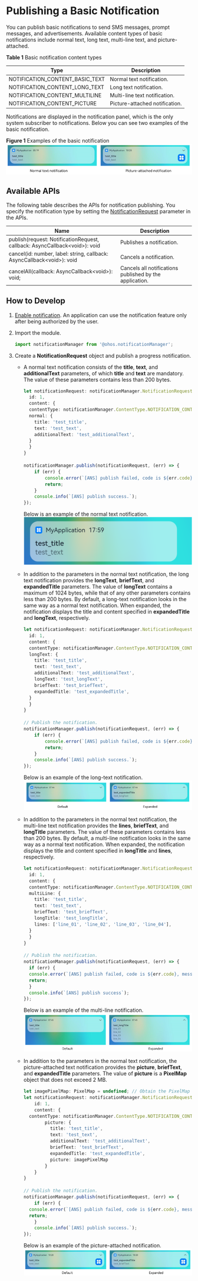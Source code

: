 # Publishing a Basic Notification


You can publish basic notifications to send SMS messages, prompt messages, and advertisements. Available content types of basic notifications include normal text, long text, multi-line text, and picture-attached.


  **Table 1** Basic notification content types

| Type| Description|
| -------- | -------- |
| NOTIFICATION_CONTENT_BASIC_TEXT | Normal text notification.|
| NOTIFICATION_CONTENT_LONG_TEXT | Long text notification.|
| NOTIFICATION_CONTENT_MULTILINE | Multi-line text notification.|
| NOTIFICATION_CONTENT_PICTURE | Picture-attached notification.|


Notifications are displayed in the notification panel, which is the only system subscriber to notifications. Below you can see two examples of the basic notification.

**Figure 1** Examples of the basic notification 
![en-us_image_0000001466462305](figures/en-us_image_0000001466462305.png)


## Available APIs

The following table describes the APIs for notification publishing. You specify the notification type by setting the [NotificationRequest](../reference/apis/js-apis-notificationManager.md#notificationrequest) parameter in the APIs.

| Name| Description|
| -------- | -------- |
| publish(request: NotificationRequest, callback: AsyncCallback&lt;void&gt;): void | Publishes a notification.                |
| cancel(id: number, label: string, callback: AsyncCallback&lt;void&gt;): void | Cancels a notification.          |
| cancelAll(callback: AsyncCallback&lt;void&gt;): void; | Cancels all notifications published by the application.|


## How to Develop

1. [Enable notification](notification-enable.md). An application can use the notification feature only after being authorized by the user.

2. Import the module.
   
   ```ts
   import notificationManager from '@ohos.notificationManager';
   ```

3. Create a **NotificationRequest** object and publish a progress notification.
   - A normal text notification consists of the **title**, **text**, and **additionalText** parameters, of which **title** and **text** are mandatory. The value of these parameters contains less than 200 bytes.
     
      ```ts
      let notificationRequest: notificationManager.NotificationRequest = {
        id: 1,
        content: {
      	contentType: notificationManager.ContentType.NOTIFICATION_CONTENT_BASIC_TEXT, // Basic notification
      	normal: {
      	  title: 'test_title',
      	  text: 'test_text',
      	  additionalText: 'test_additionalText',
      	}
        }
      }
      
      notificationManager.publish(notificationRequest, (err) => {
          if (err) {
              console.error(`[ANS] publish failed, code is ${err.code}, message is ${err.message}`);
              return;
          }
          console.info(`[ANS] publish success.`);
      });
      ```

      Below is an example of the normal text notification. 
     ![en-us_image_0000001466782033](figures/en-us_image_0000001466782033.png)
   - In addition to the parameters in the normal text notification, the long text notification provides the **longText**, **briefText**, and **expandedTitle** parameters. The value of **longText** contains a maximum of 1024 bytes, while that of any other parameters contains less than 200 bytes. By default, a long-text notification looks in the same way as a normal text notification. When expanded, the notification displays the title and content specified in **expandedTitle** and **longText**, respectively.
     
      ```ts
      let notificationRequest: notificationManager.NotificationRequest = {
        id: 1,
        content: {
      	contentType: notificationManager.ContentType.NOTIFICATION_CONTENT_LONG_TEXT, // Long-text notification
      	longText: {
      	  title: 'test_title',
      	  text: 'test_text',
      	  additionalText: 'test_additionalText',
      	  longText: 'test_longText',
      	  briefText: 'test_briefText',
      	  expandedTitle: 'test_expandedTitle',
      	}
        }
      }
      
      // Publish the notification.
      notificationManager.publish(notificationRequest, (err) => {
          if (err) {
              console.error(`[ANS] publish failed, code is ${err.code}, message is ${err.message}`);
              return;
          }
          console.info(`[ANS] publish success.`);
      });
      ```
   
      Below is an example of the long-text notification. 
     ![en-us_image_0000001416745530](figures/en-us_image_0000001416745530.png)
   - In addition to the parameters in the normal text notification, the multi-line text notification provides the **lines**, **briefText**, and **longTitle** parameters. The value of these parameters contains less than 200 bytes. By default, a multi-line notification looks in the same way as a normal text notification. When expanded, the notification displays the title and content specified in **longTitle** and **lines**, respectively.
     
      ```ts
      let notificationRequest: notificationManager.NotificationRequest = {
        id: 1,
        content: {
      	contentType: notificationManager.ContentType.NOTIFICATION_CONTENT_MULTILINE, // Multi-line text notification
      	multiLine: {
      	  title: 'test_title',
      	  text: 'test_text',
      	  briefText: 'test_briefText',
      	  longTitle: 'test_longTitle',
      	  lines: ['line_01', 'line_02', 'line_03', 'line_04'],
      	}
        }
      }
      
      // Publish the notification.
      notificationManager.publish(notificationRequest, (err) => {
        if (err) {
      	console.error(`[ANS] publish failed, code is ${err.code}, message is ${err.message}`);
      	return;
        }
        console.info(`[ANS] publish success`);
      });
      ```
   
      Below is an example of the multi-line notification. 
     ![en-us_image_0000001417062446](figures/en-us_image_0000001417062446.png)
   - In addition to the parameters in the normal text notification, the picture-attached text notification provides the **picture**, **briefText**, and **expandedTitle** parameters. The value of **picture** is a **PixelMap** object that does not exceed 2 MB.
     
      ```ts
      let imagePixelMap: PixelMap = undefined; // Obtain the PixelMap information.
      let notificationRequest: notificationManager.NotificationRequest = {
          id: 1,
          content: {
      	contentType: notificationManager.ContentType.NOTIFICATION_CONTENT_PICTURE,
              picture: {
                title: 'test_title',
                text: 'test_text',
                additionalText: 'test_additionalText',
                briefText: 'test_briefText',
                expandedTitle: 'test_expandedTitle',
                picture: imagePixelMap
              }
          }
      }
      
      // Publish the notification.
      notificationManager.publish(notificationRequest, (err) => {
          if (err) {
      	console.error(`[ANS] publish failed, code is ${err.code}, message is ${err.message}`);
      	return;
          }
          console.info(`[ANS] publish success.`);
      });
      ```
   
      Below is an example of the picture-attached notification. 
     ![en-us_image_0000001466582045](figures/en-us_image_0000001466582045.png)
